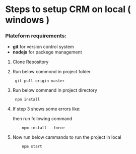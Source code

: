 # Steps to setup CRM on local ( windows )

### Plateform requirements:

- **git** for version control system
- **nodejs** for packege management


1. Clone Repository

2. Run below commond in project folder

    ```
     git pull origin master
    ```

3. Run below command in project directory

    ```
     npm install
    ```

4. If step 3 shows some errors like:

    then run following command

    ``` 
        npm install --force
    ```

5. Now run below cammands to run the project in local

    ```
        npm start
    ```


